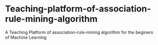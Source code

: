 # Teaching-platform-of-association-rule-mining-algorithm
A Teaching Platform of association-rule-mining algorithm for the beginers of Machine Learning 
